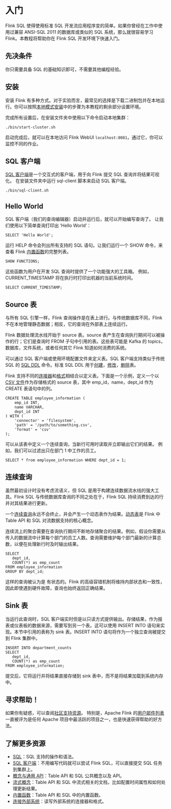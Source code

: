# 入门

Flink SQL 使得使用标准 SQL 开发流应用程序变的简单。如果你曾经在工作中使用过兼容 ANSI-SQL 2011 的数据库或类似的 SQL
系统，那么就很容易学习 Flink。本教程将帮助你在 Flink SQL 开发环境下快速入门。

## 先决条件

你只需要具备 SQL 的基础知识即可，不需要其他编程经验。

## 安装

安装 Flink 有多种方式。对于实验而言，最常见的选择是下载二进制包并在本地运行。你可以按照[本地模式安装]()中的步骤为本教程的剩余部分设置环境。

完成所有设置后，在安装文件夹中使用以下命令启动本地集群：

~~~
./bin/start-cluster.sh
~~~

启动完成后，就可以在本地访问 Flink WebUI `localhost:8081`，通过它，你可以监控不同的作业。

## SQL 客户端

[SQL 客户端]()是一个交互式的客户端，用于向 Flink 提交 SQL 查询并将结果可视化。 在安装文件夹中运行 sql-client 脚本来启动
SQL 客户端。

~~~
./bin/sql-client.sh
~~~

## Hello World

SQL 客户端（我们的查询编辑器）启动并运行后，就可以开始编写查询了。 让我们使用以下简单查询打印出 ‘Hello World’：

~~~
SELECT 'Hello World';
~~~

运行 HELP 命令会列出所有支持的 SQL 语句。让我们运行一个 SHOW 命令，来查看 Flink [内置函数]()的完整列表。

~~~
SHOW FUNCTIONS;
~~~

这些函数为用户在开发 SQL 查询时提供了一个功能强大的工具箱。 例如，CURRENT_TIMESTAMP 将在执行时打印出机器的当前系统时间。

~~~
SELECT CURRENT_TIMESTAMP;
~~~

## Source 表

与所有 SQL 引擎一样，Flink 查询操作是在表上进行。与传统数据库不同，Flink 不在本地管理静态数据；相反，它的查询在外部表上连续运行。

Flink 数据处理流水线开始于 source 表。source 表产生在查询执行期间可以被操作的行；它们是查询时 FROM 子句中引用的表。这些表可能是
Kafka 的 topics，数据库，文件系统，或者任何其它 Flink 知道如何消费的系统。

可以通过 SQL 客户端或使用环境配置文件来定义表。SQL 客户端支持类似于传统 SQL 的 [SQL DDL]() 命令。标准 SQL DDL
用于[创建]()，[修改]()，[删除]()表。

Flink 支持不同的[连接器]()和[格式]()相结合以定义表。下面是一个示例，定义一个以 [CSV 文件]()作为存储格式的 source 表，其中
emp_id，name，dept_id 作为 CREATE 表语句中的列。

~~~
CREATE TABLE employee_information (
    emp_id INT,
    name VARCHAR,
    dept_id INT
) WITH ( 
    'connector' = 'filesystem',
    'path' = '/path/to/something.csv',
    'format' = 'csv'
);
~~~

可以从该表中定义一个连续查询，当新行可用时读取并立即输出它们的结果。 例如，我们可以过滤出只在部门 1 中工作的员工。

~~~
SELECT * from employee_information WHERE dept_id = 1;
~~~

## 连续查询

虽然最初设计时没有考虑流语义，但 SQL 是用于构建连续数据流水线的强大工具。Flink SQL 与传统数据库查询的不同之处在于，Flink
SQL 持续消费到达的行并对其结果进行更新。

一个[连续查询]()永远不会终止，并会产生一个动态表作为结果。[动态表]()是 Flink 中 Table API 和 SQL 对流数据支持的核心概念。

连续流上的聚合需要在查询执行期间不断地存储聚合的结果。例如，假设你需要从传入的数据流中计算每个部门的员工人数。查询需要维护每个部门最新的计算总数，以便在处理新行时及时输出结果。

~~~
SELECT 
   dept_id,
   COUNT(*) as emp_count 
FROM employee_information 
GROUP BY dept_id;
~~~

这样的查询被认为是 有状态的。Flink 的高级容错机制将维持内部状态和一致性，因此即使遇到硬件故障，查询也始终返回正确结果。

## Sink 表

当运行此查询时，SQL 客户端实时但是以只读方式提供输出。存储结果，作为报表或仪表板的数据来源，需要写到另一个表。这可以使用
INSERT INTO 语句来实现。本节中引用的表称为 sink 表。INSERT INTO 语句将作为一个独立查询被提交到 Flink 集群中。

~~~
INSERT INTO department_counts
SELECT 
   dept_id,
   COUNT(*) as emp_count 
FROM employee_information;
~~~

提交后，它将运行并将结果直接存储到 sink 表中，而不是将结果加载到系统内存中。

## 寻求帮助！

如果你有疑惑，可以查阅[社区支持资源]()。 特别是，Apache Flink 的[用户邮件列表]()一直被评为是任何 Apache
项目中最活跃的项目之一，也是快速获得帮助的好方法。

## 了解更多资源

* [SQL]()：SQL 支持的操作和语法。
* [SQL 客户端]()：不用编写代码就可以尝试 Flink SQL，可以直接提交 SQL 任务到集群上。
* [概念与通用 API]()：Table API 和 SQL 公共概念以及 API。
* [流式概念]()：Table API 和 SQL 中流式相关的文档，比如配置时间属性和如何处理更新结果。
* [内置函数]()：Table API 和 SQL 中的内置函数。
* [连接外部系统]()：读写外部系统的连接器和格式。

